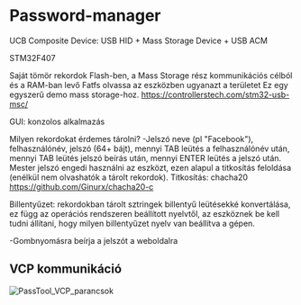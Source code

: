 # Password-manager

UCB Composite Device: USB HID + Mass Storage Device + USB ACM

STM32F407

Saját tömör rekordok Flash-ben, a Mass Storage rész kommunikációs célból és a RAM-ban levő Fatfs olvassa az eszközben ugyanazt a területet
Ez egy egyszerű demo mass storage-hoz. https://controllerstech.com/stm32-usb-msc/

GUI: konzolos alkalmazás

Milyen rekordokat érdemes tárolni? -Jelszó neve (pl "Facebook"), felhasználónév, jelszó (64+ bájt), mennyi TAB leütés a felhasználónév után, mennyi TAB leütés jelszó beírás után, mennyi ENTER leütés a jelszó után.
Mester jelszó engedi használni az eszközt, ezen alapul a titkosítás feloldása (enélkül nem olvashatók a tárolt rekordok). 
Titkosítás: chacha20 https://github.com/Ginurx/chacha20-c

Billentyűzet: rekordokban tárolt sztringek billentyű leütésekké konvertálása, ez függ az operációs rendszeren beállított nyelvtől, az eszköznek be kell tudni állítani, hogy milyen billentyűzet nyelv van beállítva a gépen. 

-Gombnyomásra beírja a jelszót a weboldalra

## VCP kommunikáció
![PassTool_VCP_parancsok](https://github.com/bnyitrai03/Password-manager/assets/126956031/6d411d40-8312-4c79-b56b-1ed600136ada)

